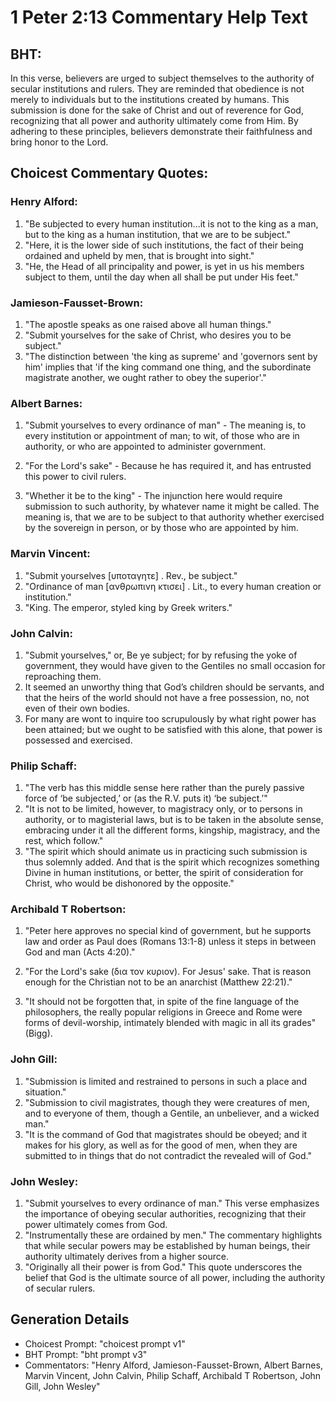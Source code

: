 # 1 Peter 2:13 Commentary Help Text

## BHT:
In this verse, believers are urged to subject themselves to the authority of secular institutions and rulers. They are reminded that obedience is not merely to individuals but to the institutions created by humans. This submission is done for the sake of Christ and out of reverence for God, recognizing that all power and authority ultimately come from Him. By adhering to these principles, believers demonstrate their faithfulness and bring honor to the Lord.

## Choicest Commentary Quotes:
### Henry Alford:
1. "Be subjected to every human institution...it is not to the king as a man, but to the king as a human institution, that we are to be subject." 
2. "Here, it is the lower side of such institutions, the fact of their being ordained and upheld by men, that is brought into sight." 
3. "He, the Head of all principality and power, is yet in us his members subject to them, until the day when all shall be put under His feet."

### Jamieson-Fausset-Brown:
1. "The apostle speaks as one raised above all human things."
2. "Submit yourselves for the sake of Christ, who desires you to be subject."
3. "The distinction between 'the king as supreme' and 'governors sent by him' implies that 'if the king command one thing, and the subordinate magistrate another, we ought rather to obey the superior'."

### Albert Barnes:
1. "Submit yourselves to every ordinance of man" - The meaning is, to every institution or appointment of man; to wit, of those who are in authority, or who are appointed to administer government.

2. "For the Lord's sake" - Because he has required it, and has entrusted this power to civil rulers.

3. "Whether it be to the king" - The injunction here would require submission to such authority, by whatever name it might be called. The meaning is, that we are to be subject to that authority whether exercised by the sovereign in person, or by those who are appointed by him.

### Marvin Vincent:
1. "Submit yourselves [υποταγητε] . Rev., be subject." 
2. "Ordinance of man [ανθρωπινη κτισει] . Lit., to every human creation or institution." 
3. "King. The emperor, styled king by Greek writers."

### John Calvin:
1. "Submit yourselves," or, Be ye subject; for by refusing the yoke of government, they would have given to the Gentiles no small occasion for reproaching them.
2. It seemed an unworthy thing that God’s children should be servants, and that the heirs of the world should not have a free possession, no, not even of their own bodies.
3. For many are wont to inquire too scrupulously by what right power has been attained; but we ought to be satisfied with this alone, that power is possessed and exercised.

### Philip Schaff:
1. "The verb has this middle sense here rather than the purely passive force of ‘be subjected,’ or (as the R.V. puts it) ‘be subject.’"
2. "It is not to be limited, however, to magistracy only, or to persons in authority, or to magisterial laws, but is to be taken in the absolute sense, embracing under it all the different forms, kingship, magistracy, and the rest, which follow."
3. "The spirit which should animate us in practicing such submission is thus solemnly added. And that is the spirit which recognizes something Divine in human institutions, or better, the spirit of consideration for Christ, who would be dishonored by the opposite."

### Archibald T Robertson:
1. "Peter here approves no special kind of government, but he supports law and order as Paul does (Romans 13:1-8) unless it steps in between God and man (Acts 4:20)."

2. "For the Lord's sake (δια τον κυριον). For Jesus' sake. That is reason enough for the Christian not to be an anarchist (Matthew 22:21)."

3. "It should not be forgotten that, in spite of the fine language of the philosophers, the really popular religions in Greece and Rome were forms of devil-worship, intimately blended with magic in all its grades" (Bigg).

### John Gill:
1. "Submission is limited and restrained to persons in such a place and situation."
2. "Submission to civil magistrates, though they were creatures of men, and to everyone of them, though a Gentile, an unbeliever, and a wicked man."
3. "It is the command of God that magistrates should be obeyed; and it makes for his glory, as well as for the good of men, when they are submitted to in things that do not contradict the revealed will of God."

### John Wesley:
1. "Submit yourselves to every ordinance of man." This verse emphasizes the importance of obeying secular authorities, recognizing that their power ultimately comes from God.
2. "Instrumentally these are ordained by men." The commentary highlights that while secular powers may be established by human beings, their authority ultimately derives from a higher source.
3. "Originally all their power is from God." This quote underscores the belief that God is the ultimate source of all power, including the authority of secular rulers.


## Generation Details
- Choicest Prompt: "choicest prompt v1"
- BHT Prompt: "bht prompt v3"
- Commentators: "Henry Alford, Jamieson-Fausset-Brown, Albert Barnes, Marvin Vincent, John Calvin, Philip Schaff, Archibald T Robertson, John Gill, John Wesley"
